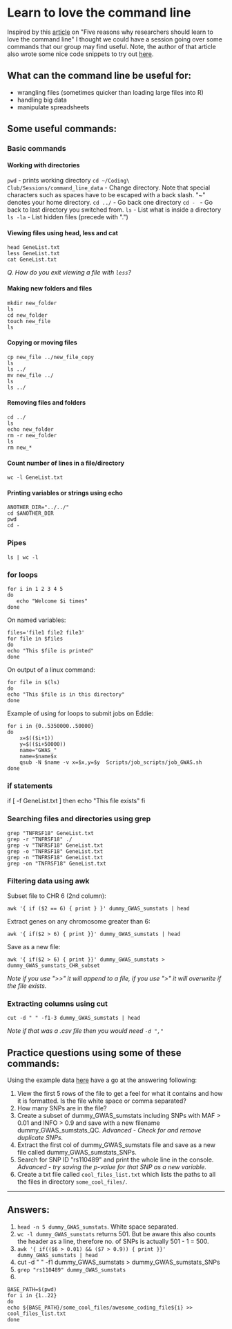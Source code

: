 # Learn to love the command line
Inspired by this [article](https://www.nature.com/articles/d41586-021-00263-0) on "Five reasons why researchers should learn to love the command line" I thought we could have a session going over some commands that our group may find useful.
Note, the author of that article also wrote some nice code snippets to try out [here](https://github.com/jperkel/nature_bash).

## What can the command line be useful for:
- wrangling files (sometimes quicker than loading large files into R)
- handling big data
- manipulate spreadsheets

## Some useful commands:
### Basic commands
#### Working with directories
`pwd` - prints working directory
`cd ~/Coding\ Club/Sessions/command_line_data` - Change directory. Note that special characters such as spaces have to be escaped with a back slash. "~" denotes your home directory.
`cd ../` - Go back one directory
`cd - ` - Go back to last directory you switched from.
`ls` - List what is inside a directory
`ls -la` - List hidden files (precede with ".")

#### Viewing files using head, less and cat
```
head GeneList.txt
less GeneList.txt
cat GeneList.txt
```
*Q. How do you exit viewing a file with `less`?*

#### Making new folders and files
```
mkdir new_folder
ls
cd new_folder
touch new_file
ls
```
#### Copying or moving files
```
cp new_file ../new_file_copy
ls
ls ../
mv new_file ../
ls
ls ../
```
#### Removing files and folders
```
cd ../
ls
echo new_folder
rm -r new_folder
ls
rm new_*
```
#### Count number of lines in a file/directory
```
wc -l GeneList.txt
```
#### Printing variables or strings using echo
```
ANOTHER_DIR="../../"
cd $ANOTHER_DIR
pwd
cd -
```

### Pipes
```
ls | wc -l
```

### for loops
```
for i in 1 2 3 4 5
do
   echo "Welcome $i times"
done
```
On named variables:
```
files='file1 file2 file3'
for file in $files
do
echo "This $file is printed"
done
```
On output of a linux command:
```
for file in $(ls)
do
echo "This $file is in this directory"
done
```
Example of using for loops to submit jobs on Eddie:
```
for i in {0..5350000..50000}
do
    x=$(($i+1))
    y=$(($i+50000))
    name="GWAS_"
    name=$name$x
    qsub -N $name -v x=$x,y=$y  Scripts/job_scripts/job_GWAS.sh
done
```

### if statements
if [ -f GeneList.txt ]
then
echo "This file exists"
fi

### Searching files and directories using grep
```
grep "TNFRSF18" GeneList.txt 
grep -r "TNFRSF18" ./
grep -v "TNFRSF18" GeneList.txt 
grep -o "TNFRSF18" GeneList.txt
grep -n "TNFRSF18" GeneList.txt
grep -on "TNFRSF18" GeneList.txt 
```

### Filtering data using awk
Subset file to CHR 6 (2nd column):
```
awk '{ if ($2 == 6) { print } }' dummy_GWAS_sumstats | head
```
Extract genes on any chromosome greater than 6:
```
awk '{ if($2 > 6) { print }}' dummy_GWAS_sumstats | head
```
Save as a new file:
```
awk '{ if($2 > 6) { print }}' dummy_GWAS_sumstats > dummy_GWAS_sumstats_CHR_subset
```
*Note if you use ">>" it will append to a file, if you use ">" it will overwrite if the file exists.*

### Extracting columns using cut
```
cut -d " " -f1-3 dummy_GWAS_sumstats | head
```
*Note if that was a .csv file then you would need `-d ","`*


## Practice questions using some of these commands:
Using the example data [here](command_line_data/) have a go at the answering following:
1. View the first 5 rows of the file to get a feel for what it contains and how it is formatted. Is the file white space or comma separated?
2. How many SNPs are in the file?
3. Create a subset of dummy_GWAS_sumstats including SNPs with MAF > 0.01 and INFO > 0.9 and save with a new filename dummy_GWAS_sumstats_QC. *Advanced - Check for and remove duplicate SNPs.*
4. Extract the first col of dummy_GWAS_sumstats file and save as a new file called dummy_GWAS_sumstats_SNPs.
5. Search for SNP ID "rs110489" and print the whole line in the console. *Advanced - try saving the p-value for that SNP as a new variable.*
6. Create a txt file called `cool_files_list.txt` which lists the paths to all the files in directory `some_cool_files/`.


------------------------------------
## Answers:
1. `head -n 5 dummy_GWAS_sumstats`. White space separated.
2. `wc -l dummy_GWAS_sumstats` returns 501. But be aware this also counts the header as a line, therefore no. of SNPs is actually 501 - 1 = 500.
3. `awk '{ if(($6 > 0.01) && ($7 > 0.9)) { print }}' dummy_GWAS_sumstats | head`
4. cut -d " " -f1 dummy_GWAS_sumstats > dummy_GWAS_sumstats_SNPs
5. `grep "rs110489" dummy_GWAS_sumstats`
6.
``` 
BASE_PATH=$(pwd)
for i in {1..22}
do
echo ${BASE_PATH}/some_cool_files/awesome_coding_file${i} >> cool_files_list.txt
done
```


